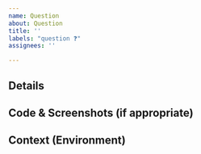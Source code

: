 ```yaml
---
name: Question
about: Question
title: ''
labels: "question ❓"
assignees: ''

---
```


<!--- Provide a general summary of the issue in the Title above -->

<!--- This is for asking clarifying questions only. To report a bug or feature request, please use the appropriate issue templates. Repo maintainers will review your question, and may request you convert the issue into a bug report or feature request -->

## Details
<!--- Ask your question in more detail here -->

## Code & Screenshots (if appropriate)
<!--- Cite exact code, ideally with a link to where it is in this repo -->

## Context (Environment)
<!--- How has this issue affected you? What are you trying to accomplish? -->
<!--- Providing context helps us come up with a solution that is most useful in the real world -->